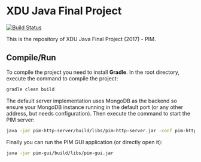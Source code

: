 # XDU Java Final Project

[![Build Status](https://travis-ci.org/sczyh30/xdu-java-final.svg?branch=master)](https://travis-ci.org/sczyh30/xdu-java-final)

This is the repository of XDU Java Final Project (2017) - PIM.

## Compile/Run

To compile the project you need to install **Gradle**.
In the root directory, execute the command to compile the project:

```bash
gradle clean build
```

The default server implementation uses MongoDB as the backend so
ensure your MongoDB instance running in the default port (or any other address, but needs configuration).
Then execute the command to start the PIM server: 

```bash
java -jar pim-http-server/build/libs/pim-http-server.jar -conf pim-http-server/config/local.json
```

Finally you can run the PIM GUI application (or directly open it):

```bash
java -jar pim-gui/build/libs/pim-gui.jar
```
